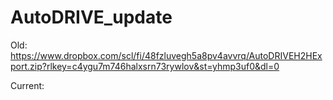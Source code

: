 # AutoDRIVE_update


Old:
https://www.dropbox.com/scl/fi/48fzluvegh5a8pv4avvrq/AutoDRIVEH2HExport.zip?rlkey=c4ygu7m746halxsrn73rywlov&st=yhmp3uf0&dl=0

Current:
